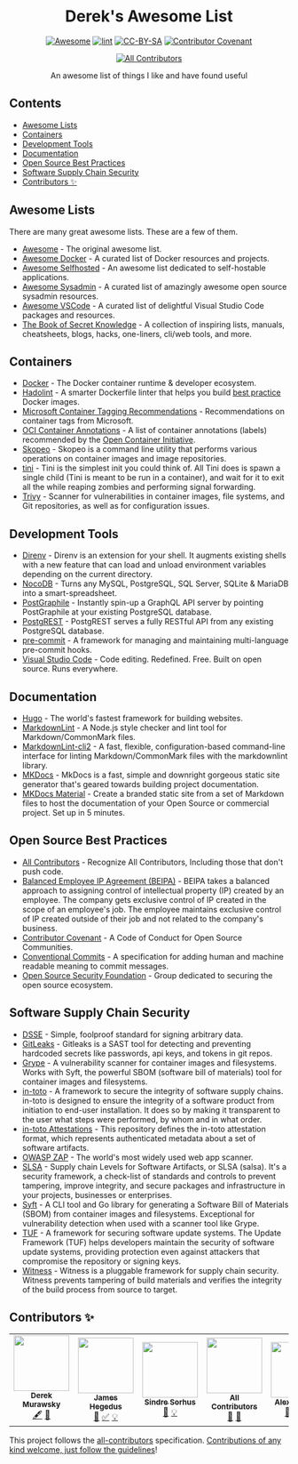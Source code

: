 <!-- lint ignore no-dead-urls awesome-git-repo-age -->
<!-- markdownlint-disable-file MD033 MD041 -->
<div align="center">

<!-- title -->

# Derek's Awesome List <!-- omit in toc -->
<!--lint disable double-link -->
[![Awesome](https://awesome.re/badge.svg)](https://awesome.re) [![lint](https://github.com/derekmurawsky/dereks-awesome-list/actions/workflows/lint.yaml/badge.svg)](https://github.com/derekmurawsky/dereks-awesome-list/actions/workflows/lint.yaml) [![CC-BY-SA](https://i.creativecommons.org/l/by-sa/4.0/80x15.png)](http://creativecommons.org/licenses/by-sa/4.0/) [![Contributor Covenant](https://img.shields.io/badge/Contributor%20Covenant-2.1-4baaaa.svg)](code_of_conduct.md)
<!-- ALL-CONTRIBUTORS-BADGE:START - Do not remove or modify this section -->
[![All Contributors](https://img.shields.io/badge/all_contributors-5-orange.svg?style=flat-square)](#contributors-)
<!-- ALL-CONTRIBUTORS-BADGE:END -->
<!--lint enable double-link -->
<!-- subtitle -->

An awesome list of things I like and have found useful

</div>

<!-- omit in toc -->
## Contents
<!--lint disable double-link -->
- [Awesome Lists](#awesome-lists)
- [Containers](#containers)
- [Development Tools](#development-tools)
- [Documentation](#documentation)
- [Open Source Best Practices](#open-source-best-practices)
- [Software Supply Chain Security](#software-supply-chain-security)
- [Contributors ✨](#contributors-)
<!--lint enable double-link -->
## Awesome Lists

There are many great awesome lists. These are a few of them.
<!--lint ignore double-link -->
- [Awesome](https://github.com/sindresorhus/awesome) - The original awesome list.
- [Awesome Docker](https://github.com/veggiemonk/awesome-docker) - A curated list of Docker resources and projects.
- [Awesome Selfhosted](https://github.com/awesome-selfhosted/awesome-selfhosted) - An awesome list dedicated to self-hostable applications.
- [Awesome Sysadmin](https://github.com/awesome-foss/awesome-sysadmin) - A curated list of amazingly awesome open source sysadmin resources.
- [Awesome VSCode](https://github.com/viatsko/awesome-vscode) - A curated list of delightful Visual Studio Code packages and resources.
- [The Book of Secret Knowledge](https://github.com/trimstray/the-book-of-secret-knowledge) - A collection of inspiring lists, manuals, cheatsheets, blogs, hacks, one-liners, cli/web tools, and more.

## Containers

- [Docker](https://www.docker.com/) - The Docker container runtime & developer ecosystem.
- [Hadolint](https://github.com/hadolint/hadolint) - A smarter Dockerfile linter that helps you build [best practice](https://docs.docker.com/engine/userguide/eng-image/dockerfile_best-practices) Docker images.
- [Microsoft Container Tagging Recommendations](https://docs.microsoft.com/en-us/azure/container-registry/container-registry-image-tag-version) - Recommendations on container tags from Microsoft.
- [OCI Container Annotations](https://github.com/opencontainers/image-spec/blob/main/annotations.md) - A list of container annotations (labels) recommended by the [Open Container Initiative](https://opencontainers.org/).
- [Skopeo](https://github.com/containers/skopeo) - Skopeo is a command line utility that performs various operations on container images and image repositories.
- [tini](https://github.com/krallin/tini) - Tini is the simplest init you could think of. All Tini does is spawn a single child (Tini is meant to be run in a container), and wait for it to exit all the while reaping zombies and performing signal forwarding.
- [Trivy](https://github.com/aquasecurity/trivy) - Scanner for vulnerabilities in container images, file systems, and Git repositories, as well as for configuration issues.

## Development Tools

- [Direnv](https://github.com/direnv/direnv) - Direnv is an extension for your shell. It augments existing shells with a new feature that can load and unload environment variables depending on the current directory.
- [NocoDB](https://github.com/nocodb/nocodb) - Turns any MySQL, PostgreSQL, SQL Server, SQLite & MariaDB into a smart-spreadsheet.
- [PostGraphile](https://www.graphile.org/postgraphile/) - Instantly spin-up a GraphQL API server by pointing PostGraphile at your existing PostgreSQL database.
- [PostgREST](https://github.com/PostgREST/postgrest) - PostgREST serves a fully RESTful API from any existing PostgreSQL database.
- [pre-commit](https://pre-commit.com/) - A framework for managing and maintaining multi-language pre-commit hooks.
- [Visual Studio Code](https://code.visualstudio.com/) - Code editing. Redefined. Free. Built on open source. Runs everywhere.

## Documentation

- [Hugo](https://gohugo.io/) - The world's fastest framework for building websites.
- [MarkdownLint](https://github.com/DavidAnson/markdownlint) - A Node.js style checker and lint tool for Markdown/CommonMark files.
- [MarkdownLint-cli2](https://github.com/DavidAnson/markdownlint-cli2) - A fast, flexible, configuration-based command-line interface for linting Markdown/CommonMark files with the markdownlint library.
- [MKDocs](https://www.mkdocs.org/) - MkDocs is a fast, simple and downright gorgeous static site generator that's geared towards building project documentation.
- [MKDocs Material](https://squidfunk.github.io/mkdocs-material/) - Create a branded static site from a set of Markdown files to host the documentation of your Open Source or commercial project. Set up in 5 minutes.

## Open Source Best Practices

- [All Contributors](https://allcontributors.org/) - Recognize All Contributors, Including those that don't push code.
- [Balanced Employee IP Agreement (BEIPA)](https://github.com/github/balanced-employee-ip-agreement) - BEIPA takes a balanced approach to assigning control of intellectual property (IP) created by an employee. The company gets exclusive control of IP created in the scope of an employee's job. The employee maintains exclusive control of IP created outside of their job and not related to the company's business.
- [Contributor Covenant](https://www.contributor-covenant.org) - A Code of Conduct for Open Source Communities.
- [Conventional Commits](https://www.conventionalcommits.org/en/v1.0.0/) - A specification for adding human and machine readable meaning to commit messages.
- [Open Source Security Foundation](https://openssf.org/) - Group dedicated to securing the open source ecosystem.

## Software Supply Chain Security

- [DSSE](https://github.com/secure-systems-lab/dsse) - Simple, foolproof standard for signing arbitrary data.
- [GitLeaks](https://github.com/zricethezav/gitleaks) - Gitleaks is a SAST tool for detecting and preventing hardcoded secrets like passwords, api keys, and tokens in git repos.
- [Grype](https://github.com/anchore/grype) - A vulnerability scanner for container images and filesystems. Works with Syft, the powerful SBOM (software bill of materials) tool for container images and filesystems.
- [in-toto](https://in-toto.io/) - A framework to secure the integrity of software supply chains. in-toto is designed to ensure the integrity of a software product from initiation to end-user installation. It does so by making it transparent to the user what steps were performed, by whom and in what order.
- [in-toto Attestations](https://github.com/in-toto/attestation) - This repository defines the in-toto attestation format, which represents authenticated metadata about a set of software artifacts.
- [OWASP ZAP](https://www.zaproxy.org/) - The world's most widely used web app scanner.
- [SLSA](https://slsa.dev/) - Supply chain Levels for Software Artifacts, or SLSA (salsa). It's a security framework, a check-list of standards and controls to prevent tampering, improve integrity, and secure packages and infrastructure in your projects, businesses or enterprises.
- [Syft](https://github.com/anchore/syft) - A CLI tool and Go library for generating a Software Bill of Materials (SBOM) from container images and filesystems. Exceptional for vulnerability detection when used with a scanner tool like Grype.
- [TUF](https://theupdateframework.io/) - A framework for securing software update systems. The Update Framework (TUF) helps developers maintain the security of software update systems, providing protection even against attackers that compromise the repository or signing keys.
- [Witness](https://github.com/testifysec/witness) - Witness is a pluggable framework for supply chain security. Witness prevents tampering of build materials and verifies the integrity of the build process from source to target.

## Contributors ✨

<!-- ALL-CONTRIBUTORS-LIST:START - Do not remove or modify this section -->
<!-- prettier-ignore-start -->
<!-- markdownlint-disable -->
<table>
  <tr>
    <td align="center"><a href="http://www.theendofthetunnel.org"><img src="https://avatars.githubusercontent.com/u/3741839?v=4?s=100" width="100px;" alt=""/><br /><sub><b>Derek Murawsky</b></sub></a><br /><a href="#content-derekmurawsky" title="Content">🖋</a> <a href="#design-derekmurawsky" title="Design">🎨</a></td>
    <td align="center"><a href="https://jthegedus.medium.com/"><img src="https://avatars.githubusercontent.com/u/20798510?v=4?s=100" width="100px;" alt=""/><br /><sub><b>James Hegedus</b></sub></a><br /><a href="#tool-jthegedus" title="Tools">🔧</a> <a href="#tutorial-jthegedus" title="Tutorials">✅</a> <a href="#example-jthegedus" title="Examples">💡</a></td>
    <td align="center"><a href="https://sindresorhus.com/apps"><img src="https://avatars.githubusercontent.com/u/170270?v=4?s=100" width="100px;" alt=""/><br /><sub><b>Sindre Sorhus</b></sub></a><br /><a href="#ideas-sindresorhus" title="Ideas, Planning, & Feedback">🤔</a> <a href="#example-sindresorhus" title="Examples">💡</a></td>
    <td align="center"><a href="https://allcontributors.org"><img src="https://avatars.githubusercontent.com/u/46410174?v=4?s=100" width="100px;" alt=""/><br /><sub><b>All Contributors</b></sub></a><br /><a href="#ideas-all-contributors" title="Ideas, Planning, & Feedback">🤔</a> <a href="#tool-all-contributors" title="Tools">🔧</a></td>
    <td align="center"><a href="http://alexlapinski.name"><img src="https://avatars.githubusercontent.com/u/37541?v=4?s=100" width="100px;" alt=""/><br /><sub><b>Alex Lapinski</b></sub></a><br /><a href="#ideas-alexlapinski" title="Ideas, Planning, & Feedback">🤔</a> <a href="#tool-alexlapinski" title="Tools">🔧</a> <a href="#mentoring-alexlapinski" title="Mentoring">🧑‍🏫</a></td>
  </tr>
</table>

<!-- markdownlint-restore -->
<!-- prettier-ignore-end -->

<!-- ALL-CONTRIBUTORS-LIST:END -->

This project follows the [all-contributors](https://github.com/all-contributors/all-contributors) specification. [Contributions of any kind welcome, just follow the guidelines](contributing.md)!
